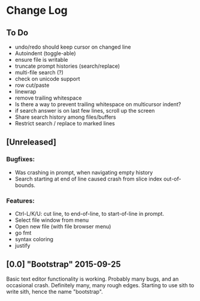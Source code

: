 Change Log
==========

## To Do

 - undo/redo should keep cursor on changed line
 - Autoindent (toggle-able)
 - ensure file is writable
 - truncate prompt histories (search/replace)
 - multi-file search (?)
 - check on unicode support
 - row cut/paste
 - linewrap
 - remove trailing whitespace
 - Is there a way to prevent trailing whitespace on multicursor indent?
 - if search answer is on last few lines, scroll up the screen
 - Share search history among files/buffers
 - Restrict search / replace to marked lines


## [Unreleased]

### Bugfixes:
 - Was crashing in prompt, when navigating empty history
 - Search starting at end of line caused crash from slice index out-of-bounds.

### Features:
 - Ctrl-L/K/U: cut line, to end-of-line, to start-of-line in prompt.
 - Select file window from menu
 - Open new file (with file browser menu)
 - go fmt
 - syntax coloring
 - justify


## [0.0] "Bootstrap" 2015-09-25

Basic text editor functionality is working. Probably many bugs, and an
occasional crash.  Definitely many, many rough edges.  Starting to use
sith to write sith, hence the name "bootstrap".



